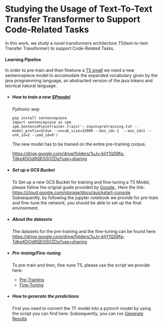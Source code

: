 # Studying the Usage of Text-To-Text Transfer Transformer to Support Code-Related Tasks

In this work, we study a novel transformers architecture T5(text-to-text Transfer Transformer) to support Code-Related Tasks.

#### Learning Pipeline

In order to pre-train and then finetune a [T5 small](https://github.com/google-research/text-to-text-transfer-transformer) we need a new sentencepiece model to accomodate the expanded vocabulary given by the java programming language, an abstracted version of the java tokens and tecnical natural language.

*  ##### How to train a new <a href='https://github.com/google/sentencepiece/blob/master/python/README.md'>SPmodel</a>

    *Pythonic way*

    ```
    pip install sentencepiece
    import sentencepiece as spm
    spm.SentencePieceTrainer.train('--input=pretraining.txt --model_prefix=dl4se --vocab_size=32000 --bos_id=-1  --eos_id=1 --unk_id=2 --pad_id=0') 
    ```
    The new model has to be trained on the entire pre-training corpus.

    https://drive.google.com/drive/folders/1uJv-kljY1Q59fa-TdkpXOOd9QEG5OZDa?usp=sharing

* ##### Set up a GCS Bucket
    To Set up a new GCS Bucket for training and fine-tuning a T5 Model, please follow the orignal guide provided by <a href='https://www.google.com'> Google </a>. 
    Here the link: https://cloud.google.com/storage/docs/quickstart-console
    Subsequently, by following the jupyter notebook we provide for pre-train and fine-tune the network, you should be able to set up the final environment.

* ##### About the datasets

    The datasets for the pre-training and the fine-tuning can be found here: https://drive.google.com/drive/folders/1uJv-kljY1Q59fa-TdkpXOOd9QEG5OZDa?usp=sharing


* ##### Pre-trainig/Fine-tuning 
  
    To pre-train and then, fine-tune T5, please use the script we provide here:
    - <a href ='https://github.com/dl4se/DL4SE_2020/blob/master/Code/fine-tuning.ipynb'>Pre-Training</a> 
    -  <a href ='https://github.com/dl4se/DL4SE_2020/blob/master/Code/pre-training.ipynb'>Fine-Tuning</a> 

* ##### How to generate the predictions

    First you need to convert the TF model into a pytorch model by using the script you can find here: 
    Subsequently, you can run <a href='https://github.com/dl4se/DL4SE_2020/blob/master/Code/run-on-test-set/generate_results.ipynb'> Generate Results </a>
